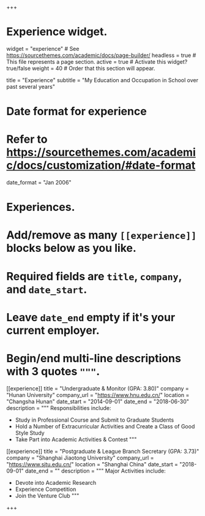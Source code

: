 +++
# Experience widget.
widget = "experience"  # See https://sourcethemes.com/academic/docs/page-builder/
headless = true  # This file represents a page section.
active = true  # Activate this widget? true/false
weight = 40  # Order that this section will appear.

title = "Experience"
subtitle = "My Education and Occupation in School over past several years"

# Date format for experience
#   Refer to https://sourcethemes.com/academic/docs/customization/#date-format
date_format = "Jan 2006"

# Experiences.
#   Add/remove as many `[[experience]]` blocks below as you like.
#   Required fields are `title`, `company`, and `date_start`.
#   Leave `date_end` empty if it's your current employer.
#   Begin/end multi-line descriptions with 3 quotes `"""`.
[[experience]]
  title = "Undergraduate & Monitor (GPA: 3.80)"
  company = "Hunan University"
  company_url = "https://www.hnu.edu.cn/"
  location = "Changsha Hunan"
  date_start = "2014-09-01"
  date_end = "2018-06-30"
  description = """
  Responsibilities include:

  * Study in Professional Course and Submit to Graduate Students
  * Hold a Number of Extracurricular Activities and Create a Class of Good Style Study
  * Take Part into Academic Activities & Contest
  """

[[experience]]
  title = "Postgraduate & League Branch Secretary (GPA: 3.73)"
  company = "Shanghai Jiaotong University"
  company_url = "https://www.sjtu.edu.cn/"
  location = "Shanghai China"
  date_start = "2018-09-01"
  date_end = ""
  description = """
  Major Activities include:
 * Devote into Academic Research 
 * Experience Competition 
 * Join the Venture Club
 """

+++
